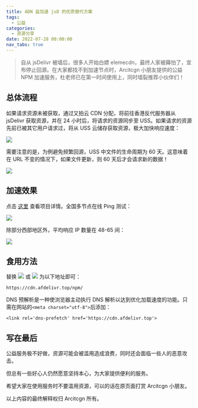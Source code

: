 ```yaml
---
title: ADN 益加速 jsD 的优质替代方案
tags:
  - 公益
categories:
  - 资源分享
date: 2022-07-28 00:00:00
nav_tabs: true
---
```


> 自从 jsDelivr 被墙后，很多人开始白嫖 elemecdn，最终人家被薅怕了，宣布停止回源。在大家都找不到加速节点时，Arcitcgn 小朋友提供的公益 NPM 加速服务，杜老师已在第一时间使用上，同时墙裂推荐小伙伴们！

<!-- more -->

## 总体流程

如果请求资源未被获取，通过又拍云 CDN 分配，将前往香港反代服务器从 jsDelivr 获取资源，并在 24 小时后，将请求的资源同步至 USS。如果请求的资源先前已被其它用户请求过，将从 USS 云储存获取资源，极大加快响应速度：

![](https://cdn.dusays.com/2022/07/488-1.jpg)

需要注意的是，为例避免频繁回源，USS 中文件的生命周期为 60 天。这意味着在 URL 不变的情况下，如果文件更新，则 60 天后才会请求新的数据！

![](https://cdn.dusays.com/2022/07/488-2.jpg)

## 加速效果

点击 [这里](https://forum.afdelivr.top/d/1-afdelivrgong-gong-jia-su) 查看项目详情。全国多节点在线 Ping 测试：

![](https://cdn.dusays.com/2022/07/488-3.jpg)

除部分西部地区外，平均响应 IP 数量在 48-65 间：

![](https://cdn.dusays.com/2022/07/488-4.jpg)

## 食用方法

替换 ![](https://cdn.dusays.com/2022/07/488-5.jpg) 或 ![](https://cdn.dusays.com/2022/07/488-6.jpg) 为以下地址即可：

```
https://cdn.afdelivr.top/npm/
```

DNS 预解析是一种使浏览器主动执行 DNS 解析以达到优化加载速度的功能。只需在网站的`<meta charset="utf-8">`后添加：

```
<link rel='dns-prefetch' href='https://cdn.afdelivr.top'>
```

## 写在最后

公益服务极不好做，资源可能会被滥用造成浪费，同时还会面临一些人的恶意攻击。

但总有一些好心人仍然愿意坚持本心，为大家提供便利的服务。

希望大家在使用服务时不要滥用资源，可以的话在原页面打赏 Arcitcgn 小朋友。

以上内容的最终解释权归 Arcitcgn 所有。